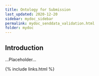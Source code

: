 ```yaml
---
title: Ontology for Submission
last_updated: 2020-12-20
sidebar: mydoc_sidebar
permalink: mydoc_senddata_validation.html
folder: mydoc
---
```


## Introduction 

...Placeholder...




{% include links.html %}
